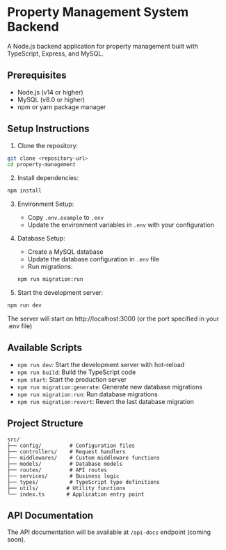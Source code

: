 # Property Management System Backend

A Node.js backend application for property management built with TypeScript, Express, and MySQL.

## Prerequisites

- Node.js (v14 or higher)
- MySQL (v8.0 or higher)
- npm or yarn package manager

## Setup Instructions

1. Clone the repository:
```bash
git clone <repository-url>
cd property-management
```

2. Install dependencies:
```bash
npm install
```

3. Environment Setup:
   - Copy `.env.example` to `.env`
   - Update the environment variables in `.env` with your configuration

4. Database Setup:
   - Create a MySQL database
   - Update the database configuration in `.env` file
   - Run migrations:
   ```bash
   npm run migration:run
   ```

5. Start the development server:
```bash
npm run dev
```

The server will start on http://localhost:3000 (or the port specified in your .env file)

## Available Scripts

- `npm run dev`: Start the development server with hot-reload
- `npm run build`: Build the TypeScript code
- `npm start`: Start the production server
- `npm run migration:generate`: Generate new database migrations
- `npm run migration:run`: Run database migrations
- `npm run migration:revert`: Revert the last database migration

## Project Structure

```
src/
├── config/         # Configuration files
├── controllers/    # Request handlers
├── middlewares/    # Custom middleware functions
├── models/         # Database models
├── routes/         # API routes
├── services/       # Business logic
├── types/          # TypeScript type definitions
├── utils/         # Utility functions
└── index.ts       # Application entry point
```

## API Documentation

The API documentation will be available at `/api-docs` endpoint (coming soon). 
